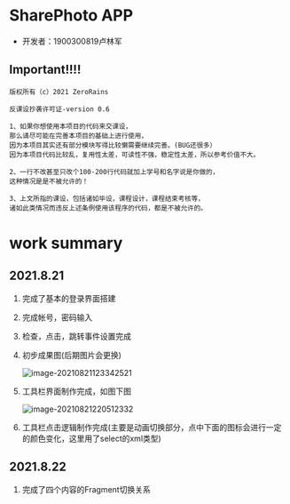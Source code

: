 

# SharePhoto APP

- 开发者：1900300819卢林军

## Important!!!!

```
版权所有（c）2021 ZeroRains

反课设抄袭许可证-version 0.6

1、如果你想使用本项目的代码来交课设，
那么请尽可能在完善本项目的基础上进行使用，
因为本项目其实还有部分模块写得比较懒需要继续完善。(BUG还很多）
因为本项目代码比较乱，复用性太差，可读性不强，稳定性太差，所以参考价值不大。

2、一行不改甚至只改个100-200行代码就加上学号和名字说是你做的，
这种情况是是不被允许的！

3、上文所指的课设，包括诸如毕设，课程设计，课程结束考核等，
诸如此类情况而违反上述条例使用该程序的代码，都是不被允许的。
```

# work summary

##  2021.8.21

1. 完成了基本的登录界面搭建

2. 完成帐号，密码输入

3. 检查，点击，跳转事件设置完成

4. 初步成果图(后期图片会更换)

   ![image-20210821123342521](https://gitee.com/zeroRains/drawing-bed/raw/master/20210821123344image-20210821123342521.png)

5. 工具栏界面制作完成，如图下图

   ![image-20210821220512332](https://gitee.com/zeroRains/drawing-bed/raw/master/20210821220515image-20210821220512332.png)

6. 工具栏点击逻辑制作完成(主要是动画切换部分，点中下面的图标会进行一定的颜色变化，这里用了select的xml类型)

## 2021.8.22

1. 完成了四个内容的Fragment切换关系
